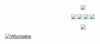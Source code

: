 <p align="center">
  <img src="https://gpvc.arturio.dev/FallenAstaroth"/>
</p>

<p align="center">
  <a><img src="https://img.shields.io/badge/-Python-%230075a8?logo=python&logoColor=white&style=flat-square"/></a>
  <a><img src="https://img.shields.io/badge/-JavaScript-%23e9d54c?logo=javascript&logoColor=white&style=flat-square"/></a>
  <a><img src="https://img.shields.io/badge/-HTML-%23de4b25?logo=html5&logoColor=white&style=flat-square"/></a>
  <a><img src="https://img.shields.io/badge/-CSS-%230174b8?logo=css3&logoColor=white&style=flat-square"/></a>
</p>
<!--END_SECTION:waka-->

<p align="center">
  <img
    src="https://github-readme-stats.vercel.app/api?username=FallenAstaroth&count_private=true&show_icons=true&include_all_commits=true&disable_animations=true&hide_rank=true&hide_border=false&theme=react&border_color=57a5fe"
  />
</p>

<p align="center">
  
  <a href="https://vk.com/innkvi"><img src="https://camo.githubusercontent.com/90fc40a1c14ff8311d3fe041695194c46ffe7049bd50ba4f4d3d0380644688db/68747470733a2f2f696d672e736869656c64732e696f2f62616467652f564b6f6e74616b74652d2532333245383746423f7374796c653d666f722d7468652d6261646765266c6f676f3d766b266c6f676f436f6c6f723d7768697465" alt="VKontakte" data-canonical-src="https://img.shields.io/badge/VKontakte-%232E87FB?style=for-the-badge&amp;logo=vk&amp;logoColor=white" style="max-width: 100%;"></a>
</p>

